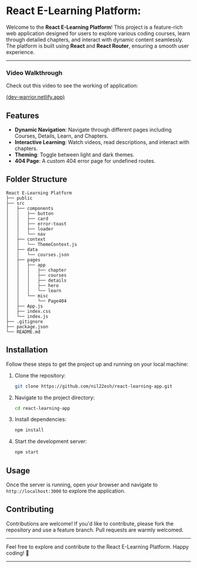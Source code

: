 # React E-Learning Platform:

Welcome to the **React E-Learning Platform**! This project is a feature-rich web application designed for users to explore various coding courses, learn through detailed chapters, and interact with dynamic content seamlessly. The platform is built using **React** and **React Router**, ensuring a smooth user experience.

---

### Video Walkthrough

Check out this video to see the working of application:

[(dev-warrior.netlify.app)](dev-warrior.netlify.app)

## Features

- **Dynamic Navigation**: Navigate through different pages including Courses, Details, Learn, and Chapters.
- **Interactive Learning**: Watch videos, read descriptions, and interact with chapters.
- **Theming**: Toggle between light and dark themes.
- **404 Page**: A custom 404 error page for undefined routes.

## Folder Structure

```
React E-Learning Platform
├── public
├── src
│   ├── components
│   │   ├── button
│   │   ├── card
│   │   ├── error-toast
│   │   ├── loader
│   │   └── nav
│   ├── context
│   │   └── ThemeContext.js
│   ├── data
│   │   └── courses.json
│   ├── pages
│   │   ├── app
│   │   │   ├── chapter
│   │   │   ├── courses
│   │   │   ├── details
│   │   │   ├── hero
│   │   │   └── learn
│   │   └── misc
│   │       └── Page404
│   ├── App.js
│   ├── index.css
│   └── index.js
├── .gitignore
├── package.json
└── README.md
```

## Installation

Follow these steps to get the project up and running on your local machine:

1. Clone the repository:

   ```bash
   git clone https://github.com/nil22esh/react-learning-app.git
   ```

2. Navigate to the project directory:

   ```bash
   cd react-learning-app
   ```

3. Install dependencies:

   ```bash
   npm install
   ```

4. Start the development server:

   ```bash
   npm start
   ```

## Usage

Once the server is running, open your browser and navigate to `http://localhost:3000` to explore the application.

## Contributing

Contributions are welcome! If you'd like to contribute, please fork the repository and use a feature branch. Pull requests are warmly welcomed.

---

Feel free to explore and contribute to the React E-Learning Platform. Happy coding! 🎉

---
